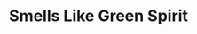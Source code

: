 ---
layout: "index"
permalink: "/en/smells-like-green-spirit/"
webpage: "https://reader.decadencescans.com/manga/smells-like-green-spirit/"
title: "Smells Like Green Spirit"
folder: "en_decadence"
cover: "00000000_001000.jpg"
cover2: "00000000_009000.jpg"
---